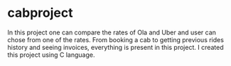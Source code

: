 # cabproject
In this project one can compare the rates of Ola and Uber and user can chose from one of the rates. From booking a cab
to getting previous rides history and seeing invoices, everything is present in this project. I created this project using C
language.
